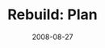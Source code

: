 ---
layout: music 
title: "Rebuild: Plan"
series: "Rebuild"
date: 2008-08-27 
description: "The thing that will keep us from pursuing a personal vision is fear. In this talk, Brian Tome discusses how we can begin to overcome the fear that keeps us paralyzed."
audio: "http://s3.amazonaws.com/crossroadsaudiomessages/Rebuild2.mp3"
audio-duration: "25:43"
src: "http://www.crossroads.net/players/media/mediumHz/Rebuild_190x110.jpg"
---
